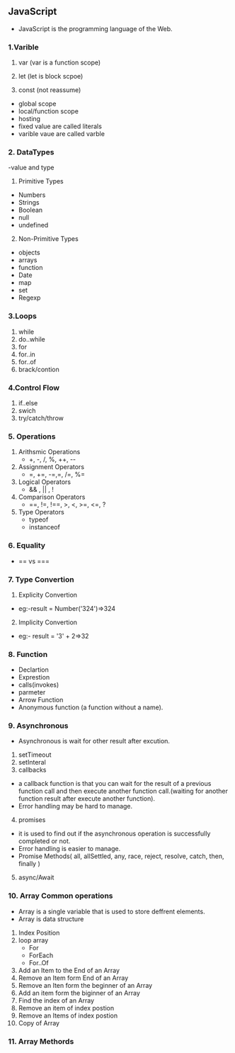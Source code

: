 ## JavaScript

- JavaScript is the programming language of the Web.

### 1.Varible

1. var (var is a function scope)

2. let (let is block scpoe)

3. const (not reassume)

- global scope
- local/function scope
- hosting
- fixed value are called literals
- varible vaue are called varble

### 2. DataTypes

-value and type

1. Primitive Types

- Numbers
- Strings
- Boolean
- null
- undefined

2. Non-Primitive Types

- objects
- arrays
- function
- Date
- map
- set
- Regexp

### 3.Loops

1. while
2. do..while
3. for
4. for..in
5. for..of
6. brack/contion

### 4.Control Flow

1. if..else
2. swich
3. try/catch/throw

### 5. Operations

1. Arithsmic Operations
   - +, -, /, %, ++, --
2. Assignment Operators
   - =, +=, -=,=, /=, %=
3. Logical Operators
   - && , || , !
4. Comparison Operators
   - ==, !=, !==, >, <, >=, <=, ?
5. Type Operators
   - typeof
   - instanceof

### 6. Equality

- == vs ===

### 7. Type Convertion

1. Explicity Convertion

- eg:-result = Number('324')=>324

2. Implicity Convertion

- eg:- result = '3' + 2=>32

### 8. Function

- Declartion
- Exprestion
- calls(invokes)
- parmeter
- Arrow Function
- Anonymous function (a function without a name).

### 9. Asynchronous

- Asynchronous is wait for other result after excution.

1. setTimeout
2. setInteral
3. callbacks

- a callback function is that you can wait for the result of a previous function call and then execute another function call.(waiting for another function result after execute another function).
- Error handling may be hard to manage.

4. promises

- it is used to find out if the asynchronous operation is successfully completed or not.
- Error handling is easier to manage.
- Promise Methods( all, allSettled, any, race, reject, resolve, catch, then, finally )

5. async/Await

### 10. Array Common operations

- Array is a single variable that is used to store deffrent elements.
- Array is data structure

1. Index Position
2. loop array
   - For
   - ForEach
   - For..Of
3. Add an Item to the End of an Array
4. Remove an Item form End of an Array
5. Remove an Iten form the beginner of an Array
6. Add an item form the biginner of an Array
7. Find the index of an Array
8. Remove an item of index postion
9. Remove an Items of index postion
10. Copy of Array

### 11. Array Methords

